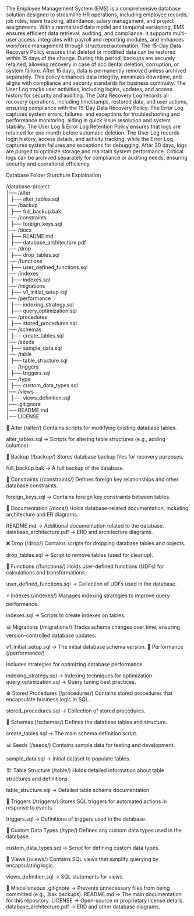The Employee Management System (EMS) is a comprehensive database solution designed to streamline HR operations, including employee records, job roles, leave tracking, attendance, salary management, and project assignments. With a normalized data model and temporal versioning, EMS ensures efficient data retrieval, auditing, and compliance. It supports multi-user access, integrates with payroll and reporting modules, and enhances workforce management through structured automation.
The 15-Day Data Recovery Policy ensures that deleted or modified data can be restored within 15 days of the change. During this period, backups are securely retained, allowing recovery in case of accidental deletion, corruption, or system failure. After 15 days, data is permanently removed unless archived separately. This policy enhances data integrity, minimizes downtime, and aligns with compliance and security standards for business continuity.
The User Log tracks user activities, including logins, updates, and access history for security and auditing. The Data Recovery Log records all recovery operations, including timestamps, restored data, and user actions, ensuring compliance with the 15-Day Data Recovery Policy. The Error Log captures system errors, failures, and exceptions for troubleshooting and performance monitoring, aiding in quick issue resolution and system stability.
The User Log & Error Log Retention Policy ensures that logs are retained for one month before automatic deletion. The User Log records login history, access details, and activity tracking, while the Error Log captures system failures and exceptions for debugging. After 30 days, logs are purged to optimize storage and maintain system performance. Critical logs can be archived separately for compliance or auditing needs, ensuring security and operational efficiency.

Database Folder Sturchure Explaination 

/database-project  
│── /alter  
│   ├── alter_tables.sql  
│── /backup  
│   ├── full_backup.bak  
│── /constraints  
│   ├── foreign_keys.sql  
│── /docs  
│   ├── README.md  
│   ├── database_architecture.pdf  
│── /drop  
│   ├── drop_tables.sql  
│── /functions  
│   ├── user_defined_functions.sql  
│── /indexes  
│   ├── indexes.sql  
│── /migrations  
│   ├── v1_initial_setup.sql  
│── /performance  
│   ├── indexing_strategy.sql  
│   ├── query_optimization.sql  
│── /procedures  
│   ├── stored_procedures.sql  
│── /schemas  
│   ├── create_tables.sql  
│── /seeds  
│   ├── sample_data.sql  
│── /table  
│   ├── table_structure.sql  
│── /triggers  
│   ├── triggers.sql  
│── /type  
│   ├── custom_data_types.sql  
│── /views  
│   ├── views_definition.sql  
│── .gitignore  
│── README.md  
│── LICENSE  

🔄 Alter (/alter/)
Contains scripts for modifying existing database tables.

alter_tables.sql → Scripts for altering table structures (e.g., adding columns).

🛑 Backup (/backup/)
Stores database backup files for recovery purposes.

full_backup.bak → A full backup of the database.

🔗 Constraints (/constraints/)
Defines foreign key relationships and other database constraints.

foreign_keys.sql → Contains foreign key constraints between tables.

📖 Documentation (/docs/)
Holds database-related documentation, including architecture and ER diagrams.

README.md → Additional documentation related to the database.
database_architecture.pdf → ERD and architecture diagrams.

❌ Drop (/drop/)
Contains scripts for dropping database tables and objects.

drop_tables.sql → Script to remove tables (used for cleanup).

🔢 Functions (/functions/)
Holds user-defined functions (UDFs) for calculations and transformations.

user_defined_functions.sql → Collection of UDFs used in the database.

⚡ Indexes (/indexes/)
Manages indexing strategies to improve query performance.

indexes.sql → Scripts to create indexes on tables.

📊 Migrations (/migrations/)
Tracks schema changes over time, ensuring version-controlled database updates.

v1_initial_setup.sql → The initial database schema version.
🚀 Performance (/performance/)

Includes strategies for optimizing database performance.

indexing_strategy.sql → Indexing techniques for optimization.
query_optimization.sql → Query tuning best practices.

⚙️ Stored Procedures (/procedures/)
Contains stored procedures that encapsulate business logic in SQL.

stored_procedures.sql → Collection of stored procedures.

📑 Schemas (/schemas/)
Defines the database tables and structure.

create_tables.sql → The main schema definition script.

📊 Seeds (/seeds/)
Contains sample data for testing and development.

sample_data.sql → Initial dataset to populate tables.

🏗 Table Structure (/table/)
Holds detailed information about table structures and definitions.

table_structure.sql → Detailed table schema documentation.

🔔 Triggers (/triggers/)
Stores SQL triggers for automated actions in response to events.

triggers.sql → Definitions of triggers used in the database.

🔣 Custom Data Types (/type/)
Defines any custom data types used in the database.

custom_data_types.sql → Script for defining custom data types.

👀 Views (/views/)
Contains SQL views that simplify querying by encapsulating logic.

views_definition.sql → SQL statements for views.

📜 Miscellaneous
.gitignore → Prevents unnecessary files from being committed (e.g., .bak backups).
README.md → The main documentation for this repository.
LICENSE → Open-source or proprietary license details.
database_architecture.pdf → ERD and other database diagrams.


